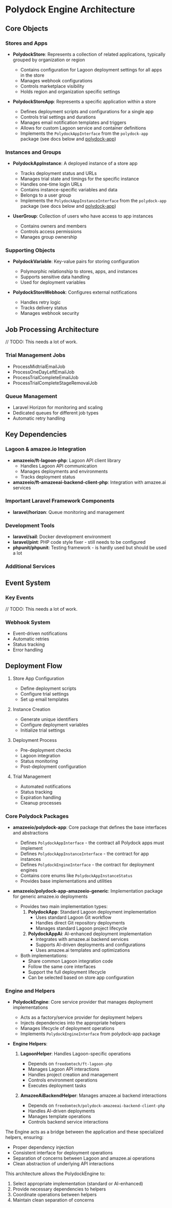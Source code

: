 # Polydock Engine Architecture

## Core Objects

### Stores and Apps
- **PolydockStore**: Represents a collection of related applications, typically grouped by organization or region
  - Contains configuration for Lagoon deployment settings for all apps in the store
  - Manages webhook configurations
  - Controls marketplace visibility
  - Holds region and organization specific settings

- **PolydockStoreApp**: Represents a specific application within a store
  - Defines deployment scripts and configurations for a single app
  - Controls trial settings and durations
  - Manages email notification templates and triggers
  - Allows for custom Lagoon service and container definitions
  - Implements the `PolydockAppInterface` from the `polydock-app` package (see docs below and [polydock-app](https://github.com/amazeeio/polydock-app))

### Instances and Groups
- **PolydockAppInstance**: A deployed instance of a store app
  - Tracks deployment status and URLs
  - Manages trial state and timings for the specific instance
  - Handles one-time login URLs
  - Contains instance-specific variables and data
  - Belongs to a user group
  - Implements the `PolydockAppInstanceInterface` from the `polydock-app` package (see docs below and [polydock-app](https://github.com/amazeeio/polydock-app))

- **UserGroup**: Collection of users who have access to app instances
  - Contains owners and members
  - Controls access permissions
  - Manages group ownership

### Supporting Objects
- **PolydockVariable**: Key-value pairs for storing configuration
  - Polymorphic relationship to stores, apps, and instances
  - Supports sensitive data handling
  - Used for deployment variables

- **PolydockStoreWebhook**: Configures external notifications
  - Handles retry logic
  - Tracks delivery status
  - Manages webhook security

## Job Processing Architecture

// TODO: This needs a lot of work.

### Trial Management Jobs
- ProcessMidtrialEmailJob
- ProcessOneDayLeftEmailJob
- ProcessTrialCompleteEmailJob
- ProcessTrialCompleteStageRemovalJob

### Queue Management
- Laravel Horizon for monitoring and scaling
- Dedicated queues for different job types
- Automatic retry handling

## Key Dependencies

### Lagoon & amazee.io Integration
- **amazeeio/ft-lagoon-php**: Lagoon API client library
  - Handles Lagoon API communication
  - Manages deployments and environments
  - Tracks deployment status
- **amazeeio/ft-amazeeai-backend-client-php**: Integration with amazee.ai services


### Important Laravel Framework Components
- **laravel/horizon**: Queue monitoring and management
  
### Development Tools
- **laravel/sail**: Docker development environment
- **laravel/pint**: PHP code style fixer - still needs to be configured
- **phpunit/phpunit**: Testing framework - is hardly used but should be used a lot

### Additional Services

## Event System

### Key Events
// TODO: This needs a lot of work.

### Webhook System
- Event-driven notifications
- Automatic retries
- Status tracking
- Error handling

## Deployment Flow

1. Store App Configuration
   - Define deployment scripts
   - Configure trial settings
   - Set up email templates

2. Instance Creation
   - Generate unique identifiers
   - Configure deployment variables
   - Initialize trial settings

3. Deployment Process
   - Pre-deployment checks
   - Lagoon integration
   - Status monitoring
   - Post-deployment configuration

4. Trial Management
   - Automated notifications
   - Status tracking
   - Expiration handling
   - Cleanup processes

### Core Polydock Packages
- **amazeeio/polydock-app**: Core package that defines the base interfaces and abstractions
  - Defines `PolydockAppInterface` - the contract all Polydock apps must implement
  - Defines `PolydockAppInstanceInterface` - the contract for app instances
  - Defines `PolydockEngineInterface` - the contract for deployment engines
  - Contains core enums like `PolydockAppInstanceStatus`
  - Provides base implementations and utilities

- **amazeeio/polydock-app-amazeeio-generic**: Implementation package for generic amazee.io deployments
  - Provides two main implementation types:
    1. **PolydockApp**: Standard Lagoon deployment implementation
       - Uses standard Lagoon Git workflow
       - Handles direct Git repository deployments
       - Manages standard Lagoon project lifecycle
    2. **PolydockAppAi**: AI-enhanced deployment implementation
       - Integrates with amazee.ai backend services
       - Supports AI-driven deployments and configurations
       - Uses amazee.ai templates and optimizations
  - Both implementations:
    - Share common Lagoon integration code
    - Follow the same core interfaces
    - Support the full deployment lifecycle
    - Can be selected based on store app configuration

### Engine and Helpers
- **PolydockEngine**: Core service provider that manages deployment implementations
  - Acts as a factory/service provider for deployment helpers
  - Injects dependencies into the appropriate helpers
  - Manages lifecycle of deployment operations
  - Implements `PolydockEngineInterface` from polydock-app package

- **Engine Helpers**:
  1. **LagoonHelper**: Handles Lagoon-specific operations
     - Depends on `freedomtech/ft-lagoon-php`
     - Manages Lagoon API interactions
     - Handles project creation and management
     - Controls environment operations
     - Executes deployment tasks

  2. **AmazeeAiBackendHelper**: Manages amazee.ai backend interactions
     - Depends on `freedomtech/polydock-amazeeai-backend-client-php`
     - Handles AI-driven deployments
     - Manages template operations
     - Controls backend service interactions

The Engine acts as a bridge between the application and these specialized helpers, ensuring:
- Proper dependency injection
- Consistent interface for deployment operations
- Separation of concerns between Lagoon and amazee.ai operations
- Clean abstraction of underlying API interactions

This architecture allows the PolydockEngine to:
1. Select appropriate implementation (standard or AI-enhanced)
2. Provide necessary dependencies to helpers
3. Coordinate operations between helpers
4. Maintain clean separation of concerns

